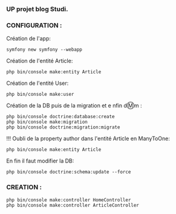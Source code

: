 ### UP projet blog Studi.

### CONFIGURATION :

Création de l'app:

```
symfony new symfony --webapp
```

Création de l'entité Article:

```
php bin/console make:entity Article
```

Création de l'entité User:

```
php bin/console make:user
```

Création de la DB puis de la migration et e nfin d:m:m :

```
php bin/console doctrine:database:create
php bin/console make:migration
php bin/console doctrine:migration:migrate
```

!!! Oubli de la property author dans l'entité Article en ManyToOne:

```
php bin/console make:entity Article
```

En fin il faut modifier la DB:

```
php bin/console doctrine:schema:update --force
```

### CREATION :

```
php bin/console make:controller HomeController
php bin/console make:controller ArticleController
```
